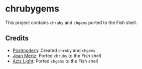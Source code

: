 chrubygems
==========

This project contains `chruby` and `chgems` ported to the Fish shell.

Credits
-------

- [Postmodern](https://github.com/postmodern): Created `chruby` and `chgems`
- [Jean Mertz](https://github.com/JeanMertz): Ported `chruby` to the Fish shell
- [Aziz Light](https://github.com/AzizLight): Ported `chgems` to the Fish shell
